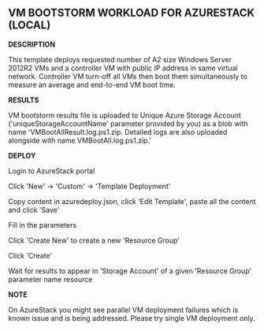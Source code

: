 ## VM BOOTSTORM WORKLOAD FOR AZURESTACK (LOCAL) ##

<b>DESCRIPTION</b>

This template deploys requested number of A2 size Windows Server 2012R2 VMs and a controller VM with public IP address in same virtual network. Controller VM turn-off all VMs then boot them simultaneously to measure an average and end-to-end VM boot time.


<b>RESULTS</b>

VM bootstorm results file is uploaded to Unique Azure Storage Account ('uniqueStorageAccountName' parameter provided by you) as a blob with name 'VMBootAllResult.log.ps1.zip. Detailed logs are also uploaded alongside with name VMBootAll.log.ps1.zip.'


<b>DEPLOY</b>

Login to AzureStack portal

Click 'New' -> 'Custom' -> 'Template Deployment'

Copy content in azuredeploy.json, click 'Edit Template', paste all the content and click 'Save'

Fill in the parameters

Click 'Create New' to create a new 'Resource Group'

Click 'Create'

Wait for results to appear in 'Storage Account' of a given 'Resource Group' parameter name resource


<b>NOTE</b>

On AzureStack you might see parallel VM deployment failures which is known issue and is being addressed. Please try single VM deployment only.
